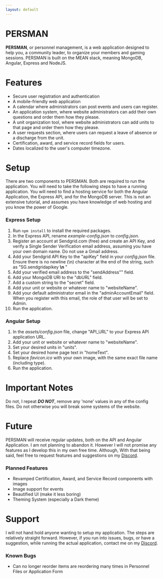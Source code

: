 ```yaml
---
layout: default
---
```


# PERSMAN

**PERSMAN**, or personnel management, is a web application designed to help you, a community leader, to organize your members and gaming sessions. PERSMAN is built on the MEAN stack, meaning MongoDB, Angular, Express and NodeJS. 

# Features

* Secure user registration and authentication
* A mobile-friendly web application
* A calendar where administrators can post events and users can register.
* An application system, where website administrators can add their own questions and order them how they please.
* A unit organization tool, where website administrators can add units to that page and order them how they please.
* A user requests section, where users can request a leave of absence or a discharge from the unit.
* Certification, award, and service record fields for users.
* Dates localized to the user's computer timezone.

# Setup

There are two components to PERSMAN. Both are required to run the application. You will need to take the following steps to have a running application. You will need to find a hosting service for both the Angular Application, the Express API, and for the MongoDB server. This is not an extensive tutorial, and assumes you have knowledge of web hosting and you know the power of Google.

### Express Setup
1. Run ``npm install`` to install the required packages.
2. In the Express API, rename _example-config.json_ to _config.json_.
3. Register an account at Sendgrid.com (free) and create an API Key, and verify a Single Sender Verification email address, assuming you have your own domain name. Do not use a Gmail address.
4. Add your Sendgrid API Key to the "apiKey" field in your _config.json_ file. Ensure there is no newline (\n) character at the end of the string, such as "SG.sendgridapikey __\n__ "
5. Add your verified email address to the "sendAddress"" field.
6. Add your MongoDB URI to the "dbURL" field.
7. Add a custom string to the "secret" field.
8. Add your unit or website or whatever name to "websiteName".
9. Add your default administrator email in the "adminAccountEmail" field. When you register with this email, the role of that user will be set to Admin.
10. Run the application.

### Angular Setup
1. In the _assets/config.json_ file, change "API_URL" to your Express API application URL.
2. Add your unit or website or whatever name to "websiteName".
3. Set your desired units in "units".
4. Set your desired home page text in "homeText".
5. Replace _favicon.ico_ with your own image, with the same exact file name (including type).
6. Run the application.

# Important Notes
Do not, I repeat **_DO NOT_**, remove any 'none' values in any of the config files. Do not otherwise you will break some systems of the website.

# Future

PERSMAN will receive regular updates, both on the API and Angular Application. I am not planning to abandon it. However I will not promise any features as I develop this in my own free time. Although, With that being said, feel free to request features and suggestions on my [Discord](discord.persman.online).

### Planned Features
* Revamped Certification, Award, and Service Record components with images
* Image support for events
* Beautified UI (make it less boring)
* Theming System (especially a Dark theme)

# Support

I will not hand hold anyone wanting to setup my application. The steps are relatively straight forward. However, if you run into issues, bugs, or have a suggestion, while running the actual application, contact me on my [Discord](discord.persman.online).


### Known Bugs
* Can no longer reorder items are reordering many times in Personnel Files or Application Form
